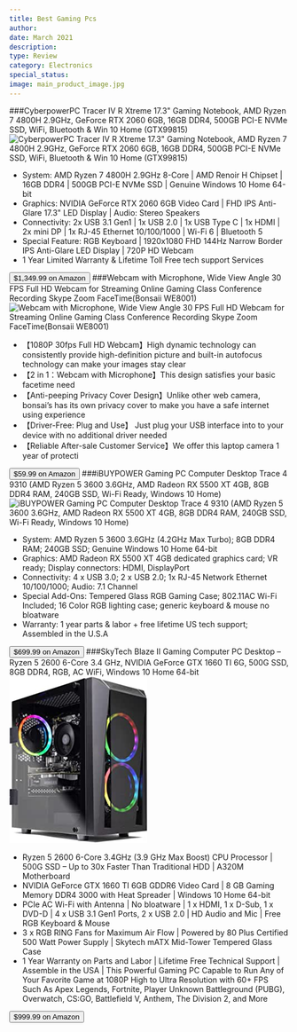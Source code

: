 ```yaml
---
title: Best Gaming Pcs
author: 
date: March 2021
description: 
type: Review
category: Electronics
special_status: 
image: main_product_image.jpg
---
```

###CyberpowerPC Tracer IV R Xtreme 17.3" Gaming Notebook, AMD Ryzen 7 4800H 2.9GHz, GeForce RTX 2060 6GB, 16GB DDR4, 500GB PCI-E NVMe SSD, WiFi, Bluetooth & Win 10 Home (GTX99815)
![CyberpowerPC Tracer IV R Xtreme 17.3" Gaming Notebook, AMD Ryzen 7 4800H 2.9GHz, GeForce RTX 2060 6GB, 16GB DDR4, 500GB PCI-E NVMe SSD, WiFi, Bluetooth & Win 10 Home (GTX99815)](https://images-na.ssl-images-amazon.com/images/I/71uRsMfshTL.__AC_SX300_SY300_QL70_ML2_.jpg)
- System: AMD Ryzen 7 4800H 2.9GHz 8-Core | AMD Renoir H Chipset | 16GB DDR4 | 500GB PCI-E NVMe SSD | Genuine Windows 10 Home 64-bit
- Graphics: NVIDIA GeForce RTX 2060 6GB Video Card | FHD IPS Anti-Glare 17.3" LED Display | Audio: Stereo Speakers
- Connectivity: 2x USB 3.1 Gen1 | 1x USB 2.0 | 1x USB Type C | 1x HDMI | 2x mini DP | 1x RJ-45 Ethernet 10/100/1000 | Wi-Fi 6 | Bluetooth 5
- Special Feature: RGB Keyboard | 1920x1080 FHD 144Hz Narrow Border IPS Anti-Glare LED Display | 720P HD Webcam
- 1 Year Limited Warranty & Lifetime Toll Free tech support Services

[<button class="button">$1,349.99 on Amazon</button>](https://www.amazon.com/gp/slredirect/picassoRedirect.html/ref=pa_sp_atf_aps_sr_pg1_1?ie=UTF8&adId=A10015981F08HDHFBLCA2&url=%2FCyberpowerPC-Notebook-GeForce-Bluetooth-GTX99815%2Fdp%2FB089WLKNDH%2Fref%3Dsr_1_1_sspa%3Fdchild%3D1%26keywords%3Dgaming%2Bpc%26qid%3D1614637140%26sr%3D8-1-spons%26psc%3D1&qualifier=1614637140&id=4780704931965550&widgetName=sp_atf)
###Webcam with Microphone, Wide View Angle 30 FPS Full HD Webcam for Streaming Online Gaming Class Conference Recording Skype Zoom FaceTime(Bonsaii WE8001)
![Webcam with Microphone, Wide View Angle 30 FPS Full HD Webcam for Streaming Online Gaming Class Conference Recording Skype Zoom FaceTime(Bonsaii WE8001)](https://images-na.ssl-images-amazon.com/images/I/71K5AIt22UL.__AC_SX300_SY300_QL70_ML2_.jpg)
- 【1080P 30fps Full HD Webcam】High dynamic technology can consistently provide high-definition picture and built-in autofocus technology can make your images stay clear
- 【2 in 1：Webcam with Microphone】This design satisfies your basic facetime need
- 【Anti-peeping Privacy Cover Design】Unlike other web camera, bonsai’s has its own privacy cover to make you have a safe internet using experience
- 【Driver-Free: Plug and Use】 Just plug your USB interface into to your device with no additional driver needed
- 【Reliable After-sale Customer Service】We offer this laptop camera 1 year of protecti

[<button class="button">$59.99 on Amazon</button>](https://www.amazon.com/gp/slredirect/picassoRedirect.html/ref=pa_sp_atf_aps_sr_pg1_1?ie=UTF8&adId=A0783398VR7GZSMLMC7Q&url=%2FMicrophone-Privacy-Conference-Teaching-Bonsaii%2Fdp%2FB08FDNXXTS%2Fref%3Dsr_1_2_sspa%3Fdchild%3D1%26keywords%3Dgaming%2Bpc%26qid%3D1614637140%26sr%3D8-2-spons%26psc%3D1&qualifier=1614637140&id=4780704931965550&widgetName=sp_atf)
###iBUYPOWER Gaming PC Computer Desktop Trace 4 9310 (AMD Ryzen 5 3600 3.6GHz, AMD Radeon RX 5500 XT 4GB, 8GB DDR4 RAM, 240GB SSD, Wi-Fi Ready, Windows 10 Home)
![iBUYPOWER Gaming PC Computer Desktop Trace 4 9310 (AMD Ryzen 5 3600 3.6GHz, AMD Radeon RX 5500 XT 4GB, 8GB DDR4 RAM, 240GB SSD, Wi-Fi Ready, Windows 10 Home)](https://images-na.ssl-images-amazon.com/images/I/71CyfrhCZ1L.__AC_SX300_SY300_QL70_ML2_.jpg)
- System: AMD Ryzen 5 3600 3.6GHz (4.2GHz Max Turbo); 8GB DDR4 RAM; 240GB SSD; Genuine Windows 10 Home 64-bit
- Graphics: AMD Radeon RX 5500 XT 4GB dedicated graphics card; VR ready; Display connectors: HDMI, DisplayPort
- Connectivity: 4 x USB 3.0; 2 x USB 2.0; 1x RJ-45 Network Ethernet 10/100/1000; Audio: 7.1 Channel
- Special Add-Ons: Tempered Glass RGB Gaming Case; 802.11AC Wi-Fi Included; 16 Color RGB lighting case; generic keyboard & mouse no bloatware
- Warranty: 1 year parts & labor + free lifetime US tech support; Assembled in the U.S.A

[<button class="button">$699.99 on Amazon</button>](https://www.amazon.com/iBUYPOWER-Computer-Desktop-Trace-9310/dp/B08FPL6S4Y/ref=sr_1_3?dchild=1&keywords=gaming+pc&qid=1614637140&sr=8-3)
###SkyTech Blaze II Gaming Computer PC Desktop – Ryzen 5 2600 6-Core 3.4 GHz, NVIDIA GeForce GTX 1660 TI 6G, 500G SSD, 8GB DDR4, RGB, AC WiFi, Windows 10 Home 64-bit
![SkyTech Blaze II Gaming Computer PC Desktop – Ryzen 5 2600 6-Core 3.4 GHz, NVIDIA GeForce GTX 1660 TI 6G, 500G SSD, 8GB DDR4, RGB, AC WiFi, Windows 10 Home 64-bit](./SkyTechBl.jpeg)
- Ryzen 5 2600 6-Core 3.4GHz (3.9 GHz Max Boost) CPU Processor | 500G SSD – Up to 30x Faster Than Traditional HDD | A320M Motherboard
- NVIDIA GeForce GTX 1660 TI 6GB GDDR6 Video Card | 8 GB Gaming Memory DDR4 3000 with Heat Spreader | Windows 10 Home 64-bit
- PCIe AC Wi-Fi with Antenna | No bloatware | 1 x HDMI, 1 x D-Sub, 1 x DVD-D | 4 x USB 3.1 Gen1 Ports, 2 x USB 2.0 | HD Audio and Mic | Free RGB Keyboard & Mouse
- 3 x RGB RING Fans for Maximum Air Flow | Powered by 80 Plus Certified 500 Watt Power Supply | Skytech mATX Mid-Tower Tempered Glass Case
- 1 Year Warranty on Parts and Labor | Lifetime Free Technical Support | Assemble in the USA | This Powerful Gaming PC Capable to Run Any of Your Favorite Game at 1080P High to Ultra Resolution with 60+ FPS Such As Apex Legends, Fortnite, Player Unknown Battleground (PUBG), Overwatch, CS:GO, Battlefield V, Anthem, The Division 2, and More

[<button class="button">$999.99 on Amazon</button>](https://www.amazon.com/SkyTech-Blaze-Gaming-Computer-Desktop/dp/B07RL4K6CN/ref=sxin_9?ascsubtag=amzn1.osa.39cecfc2-e6e3-4ede-a252-5a29f45419c6.ATVPDKIKX0DER.en_US&creativeASIN=B07RL4K6CN&cv_ct_cx=gaming+pc&cv_ct_id=amzn1.osa.39cecfc2-e6e3-4ede-a252-5a29f45419c6.ATVPDKIKX0DER.en_US&cv_ct_pg=search&cv_ct_we=asin&cv_ct_wn=osp-single-source-earns-comm&dchild=1&keywords=gaming+pcs&linkCode=oas&pd_rd_i=B07RL4K6CN&pd_rd_r=f82d4488-ec9d-424b-8809-259fcb2aafc6&pd_rd_w=yCRCx&pd_rd_wg=KvZzb&pf_rd_p=35b32c02-1b41-4e49-9b89-0297af2446e1&pf_rd_r=JVYEJ10PS00ZVNSHVA3V&qid=1614637140&sr=1-1-64f3a41a-73ca-403a-923c-8152c45485fe&tag=geekcontent-20)
